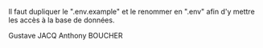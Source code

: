 Il faut dupliquer le ".env.example" et le renommer en ".env" afin d'y mettre les accès à la base de données.

Gustave JACQ
Anthony BOUCHER
